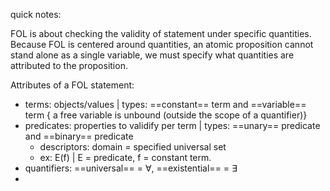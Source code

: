 quick notes:

FOL is about checking the validity of statement under specific quantities. 
Because FOL is centered around quantities, an atomic proposition cannot stand alone as a single variable, we must specify what quantities are attributed to the proposition.

Attributes of a FOL statement:

- terms: objects/values | types: ==constant== term and ==variable== term { a free variable is unbound (outside the scope of a quantifier)}
- predicates: properties to validify per term | types: ==unary== predicate and ==binary== predicate
	- descriptors: domain = specified universal set 
	- ex: E(f) | E = predicate, f = constant term.
- quantifiers: ==universal== = $\forall$, ==existential== = $\exists$
- 